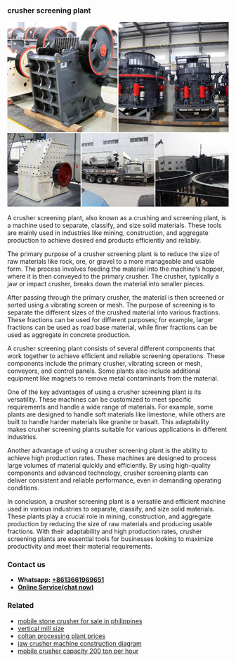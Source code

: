 <h3>crusher screening plant</h3><img src='1706755695.jpg' alt=''><p>A crusher screening plant, also known as a crushing and screening plant, is a machine used to separate, classify, and size solid materials. These tools are mainly used in industries like mining, construction, and aggregate production to achieve desired end products efficiently and reliably.</p><p>The primary purpose of a crusher screening plant is to reduce the size of raw materials like rock, ore, or gravel to a more manageable and usable form. The process involves feeding the material into the machine's hopper, where it is then conveyed to the primary crusher. The crusher, typically a jaw or impact crusher, breaks down the material into smaller pieces.</p><p>After passing through the primary crusher, the material is then screened or sorted using a vibrating screen or mesh. The purpose of screening is to separate the different sizes of the crushed material into various fractions. These fractions can be used for different purposes; for example, larger fractions can be used as road base material, while finer fractions can be used as aggregate in concrete production.</p><p>A crusher screening plant consists of several different components that work together to achieve efficient and reliable screening operations. These components include the primary crusher, vibrating screen or mesh, conveyors, and control panels. Some plants also include additional equipment like magnets to remove metal contaminants from the material.</p><p>One of the key advantages of using a crusher screening plant is its versatility. These machines can be customized to meet specific requirements and handle a wide range of materials. For example, some plants are designed to handle soft materials like limestone, while others are built to handle harder materials like granite or basalt. This adaptability makes crusher screening plants suitable for various applications in different industries.</p><p>Another advantage of using a crusher screening plant is the ability to achieve high production rates. These machines are designed to process large volumes of material quickly and efficiently. By using high-quality components and advanced technology, crusher screening plants can deliver consistent and reliable performance, even in demanding operating conditions.</p><p>In conclusion, a crusher screening plant is a versatile and efficient machine used in various industries to separate, classify, and size solid materials. These plants play a crucial role in mining, construction, and aggregate production by reducing the size of raw materials and producing usable fractions. With their adaptability and high production rates, crusher screening plants are essential tools for businesses looking to maximize productivity and meet their material requirements.</p><h3>Contact us</h3><ul><li><strong>Whatsapp:&nbsp;<a href="https://wa.me/8613661969651">+8613661969651</a></strong></li><li><a href="https://swt.shibang-china.com/?git&amp;zhl&amp;crusher screening plant"><strong>Online Service(chat now)</strong></a></li></ul><h3>Related</h3><ul><li><a href='mobile stone crusher for sale in philippines.md'>mobile stone crusher for sale in philippines</a></li><li><a href='vertical mill size.md'>vertical mill size</a></li><li><a href='coltan processing plant prices.md'>coltan processing plant prices</a></li><li><a href='jaw crusher machine construction diagram.md'>jaw crusher machine construction diagram</a></li><li><a href='mobile crusher capacity 200 ton per hour.md'>mobile crusher capacity 200 ton per hour</a></li></ul>